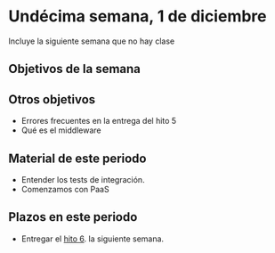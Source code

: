 # Undécima semana, 1 de diciembre

Incluye la siguiente semana que no hay clase

## Objetivos de la semana

## Otros objetivos

- Errores frecuentes en la entrega del hito 5
- Qué es el middleware

## Material de este periodo

- Entender los tests de integración.
- Comenzamos con PaaS

## Plazos en este periodo

- Entregar
  el
  [hito 6](http://jj.github.io/IV/documentos/proyecto/6.Microservicios). la
  siguiente semana.
 
